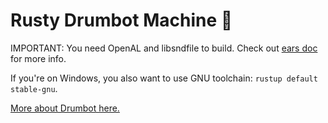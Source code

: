 # Rusty Drumbot Machine 👋

IMPORTANT: You need OpenAL and libsndfile to build. Check out [ears doc](https://crates.io/crates/ears) for more info.

If you're on Windows, you also want to use GNU toolchain: `rustup default stable-gnu`.

[More about Drumbot here.](https://noopschallenge.com/challenges/drumbot)
